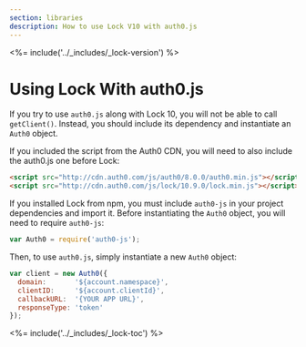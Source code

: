```yaml
---
section: libraries
description: How to use Lock V10 with auth0.js
---
```


<%= include('../_includes/_lock-version') %>

# Using Lock With auth0.js

If you try to use `auth0.js` along with Lock 10, you will not be able to call `getClient()`. Instead, you should include its dependency and instantiate an `Auth0` object.

If you included the script from the Auth0 CDN, you will need to also include the auth0.js one before Lock:

```html
<script src="http://cdn.auth0.com/js/auth0/8.0.0/auth0.min.js"></script>
<script src="http://cdn.auth0.com/js/lock/10.9.0/lock.min.js"></script>
```

If you installed Lock from npm, you must include `auth0-js` in your project dependencies and import it. Before instantiating the `Auth0` object, you will need to require `auth0-js`:

```js
var Auth0 = require('auth0-js');
```

Then, to use `auth0.js`, simply instantiate a new `Auth0` object:

```js
var client = new Auth0({
  domain:       '${account.namespace}',
  clientID:     '${account.clientId}',
  callbackURL:  '{YOUR APP URL}',
  responseType: 'token'
});
```

<%= include('../_includes/_lock-toc') %>

